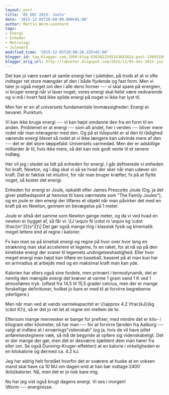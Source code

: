 ```yaml
---
layout: post
title: '05 DEC 2015: Joule'
date: '2015-12-05T20:08:00.000+01:00'
author: Martin Worm-Leonhard
tags:
- Energi
- Enheder
- Metrologi
- Julenørd
modified_time: '2015-12-05T20:08:26.225+01:00'
blogger_id: tag:blogger.com,1999:blog-6363822545143881814.post-336931802633411190
blogger_orig_url: http://labnoter.blogspot.com/2015/12/05-dec-2015-joule.html
---
```


Det kan jo være svært at samle energi her i juletiden, på trods af at vi
ofte indtager ret store mængder af den i både flydende og fast form. Men
vi taler jo også meget om den i alle dens former --- vi skal spare på
energien, vi bruger energi når vi laver noget, vores energi skal helst
være vedvarende og vi må i hvert fald ikke spilde energi på noget vi
ikke har lyst til.

Men her er en af universets fundamentale lovmæssigheder: Energi er
bevaret.
Punktum.

Vi kan ikke bruge energi --- vi kan højst omdanne den fra en form til en
anden. Problemet er at energi --- som alt andet, her i verden --- bliver
mere rodet når man interagerer med den. Og på et tidspunkt er al den til
rådighed værende energi blevet så rodet at vi ikke længere kan udvinde
mere af den --- det er det store tæppefald: Universets varmedød. Men der
er adskillige milliarder år til, hvis ikke mere, så det kan nok godt
vente til et senere indlæg.

Her vil jeg i stedet se lidt på enheden for energi. I går definerede vi
enheden for kraft, Newton, og i dag skal vi så se hvad der sker når man
udøver sin kraft. Det er faktisk ret intuitivt, for når man bruger
kræfter, fx på at flytte noget, så koster det energi.


Enheden for energi er Joule, opkaldt efter James Prescotte Joule (Og, ja
det giver plathedspoint at henvise til hans nærmeste som "The Family
Joules"), og en joule er den energi der tilføres et objekt når man
påvirker det med en kraft på en Newton, gennem en bevægelse på 1 meter.

Joule er altså det samme som Newton gange meter, og da vi ved hvad en
newton er bygget af, så får vi: \\[J \equiv N \cdot m \equiv kg \cdot \frac{m^2}{s^2}\\]
Det gør også mange ting i klassisk fysik og kinematik meget lettere end
at regne i kalorier.

Fx kan man se på kinetisk energi og regne på hvor over hvor lang en
strækning man skal accelerere et legeme, fx en raket, for at nå op på
den kinetiske energi der svarer til legemets undvigelseshastighed. Eller
hvor meget energi man højst kan tilføre en baseball, baseret på at man
kun har en armradius at arbejde med og en maksimal kraft man kan yde.

Kalorien har ellers også sine fordele, men primært i termodynamik, det
er nemlig den mængde energi det kræver at varme 1 gram vand 1 K ved 1
atmosfæres tryk. (oftest fra 14,5 til 15,5 grader celcius, men der er
mange forskellige definitioner, hvilket jo bare er med til at forvirre
begreberne yderligere.)

Men når man ved at vands varmekapacitet er \\(\approx 4.2 \frac{kJ}{kg
\cdot K}\\), så er det jo ret let at regne om mellem de to.

Eftersom mange mennesker er bange for prefixer, med mindre det er kilo-
i kilogram eller kilometer, så har man --- for at forvirre fjenden fra
Aalborg --- valgt at indføre at i ernærings"videnskab" (og ja, hvis de vil
have pillet anførelsestegnene væk, så må de begynde at opføre sig
videnskabeligt. Det er der mange der gør, men det er desværre sjældent
dem man hører fra eller om. Se også Dunning-Kruger-effekten) at en
kalorie i virkeligheden er en kilokalorie og dermed ca. 4.2 kJ.

Jeg har aldrig helt forstået hvorfor det er sværere at huske at en
voksen mand skal have ca 10 MJ om dagen end at han bør indtage 2400
(kilo)kalorier. Nå, men det er jo nok bare mig.

Nu har jeg vist også brugt dagens energi. Vi ses i morgen!  
\Worm --- energinisse.

